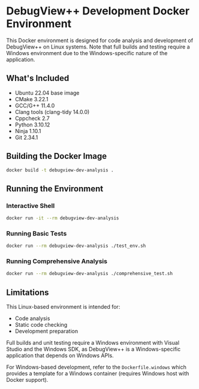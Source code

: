 # DebugView++ Development Docker Environment

This Docker environment is designed for code analysis and development of DebugView++ on Linux systems. Note that full builds and testing require a Windows environment due to the Windows-specific nature of the application.

## What's Included

- Ubuntu 22.04 base image
- CMake 3.22.1
- GCC/G++ 11.4.0
- Clang tools (clang-tidy 14.0.0)
- Cppcheck 2.7
- Python 3.10.12
- Ninja 1.10.1
- Git 2.34.1

## Building the Docker Image

```bash
docker build -t debugview-dev-analysis .
```

## Running the Environment

### Interactive Shell
```bash
docker run -it --rm debugview-dev-analysis
```

### Running Basic Tests
```bash
docker run --rm debugview-dev-analysis ./test_env.sh
```

### Running Comprehensive Analysis
```bash
docker run --rm debugview-dev-analysis ./comprehensive_test.sh
```

## Limitations

This Linux-based environment is intended for:
- Code analysis
- Static code checking
- Development preparation

Full builds and unit testing require a Windows environment with Visual Studio and the Windows SDK, as DebugView++ is a Windows-specific application that depends on Windows APIs.

For Windows-based development, refer to the `Dockerfile.windows` which provides a template for a Windows container (requires Windows host with Docker support).